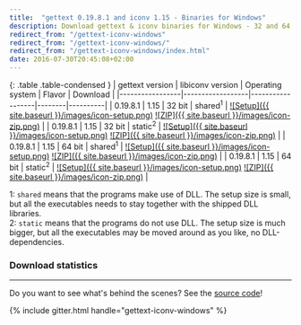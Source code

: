 ```yaml
---
title:  "gettext 0.19.8.1 and iconv 1.15 - Binaries for Windows"
description: Download gettext & iconv binaries for Windows - 32 and 64 bits - shared and static.
redirect_from: "/gettext-iconv-windows"
redirect_from: "/gettext-iconv-windows/"
redirect_from: "/gettext-iconv-windows/index.html"
date: 2016-07-30T20:45:08+02:00
---
```



{: .table .table-condensed }
| gettext version | libiconv version | Operating system | Flavor | Download |
|-----------------|------------------|------------------|--------|----------|
| 0.19.8.1 | 1.15 | 32 bit | shared<sup>1</sup> | [![Setup]({{ site.baseurl }}/images/icon-setup.png)](https://github.com/mlocati/gettext-iconv-windows/releases/download/v0.19.8.1-v1.15/gettext0.19.8.1-iconv1.15-shared-32.exe) [![ZIP]({{ site.baseurl }}/images/icon-zip.png)](https://github.com/mlocati/gettext-iconv-windows/releases/download/v0.19.8.1-v1.15/gettext0.19.8.1-iconv1.15-shared-32.zip) |
| 0.19.8.1 | 1.15 | 32 bit | static<sup>2</sup> | [![Setup]({{ site.baseurl }}/images/icon-setup.png)](https://github.com/mlocati/gettext-iconv-windows/releases/download/v0.19.8.1-v1.15/gettext0.19.8.1-iconv1.15-static-32.exe) [![ZIP]({{ site.baseurl }}/images/icon-zip.png)](https://github.com/mlocati/gettext-iconv-windows/releases/download/v0.19.8.1-v1.15/gettext0.19.8.1-iconv1.15-static-32.zip) |
| 0.19.8.1 | 1.15 | 64 bit | shared<sup>1</sup> | [![Setup]({{ site.baseurl }}/images/icon-setup.png)](https://github.com/mlocati/gettext-iconv-windows/releases/download/v0.19.8.1-v1.15/gettext0.19.8.1-iconv1.15-shared-64.exe) [![ZIP]({{ site.baseurl }}/images/icon-zip.png)](https://github.com/mlocati/gettext-iconv-windows/releases/download/v0.19.8.1-v1.15/gettext0.19.8.1-iconv1.15-shared-64.zip) |
| 0.19.8.1 | 1.15 | 64 bit | static<sup>2</sup> | [![Setup]({{ site.baseurl }}/images/icon-setup.png)](https://github.com/mlocati/gettext-iconv-windows/releases/download/v0.19.8.1-v1.15/gettext0.19.8.1-iconv1.15-static-64.exe) [![ZIP]({{ site.baseurl }}/images/icon-zip.png)](https://github.com/mlocati/gettext-iconv-windows/releases/download/v0.19.8.1-v1.15/gettext0.19.8.1-iconv1.15-static-64.zip) |

1: `shared` means that the programs make use of DLL. The setup size is small, but all the executables needs to stay together with the shipped DLL libraries.  
2: `static` means that the programs do not use DLL. The setup size is much bigger, but all the executables may be moved around as you like, no DLL-dependencies.


### Download statistics

<div id="giw-download-stats"><i class="fa fa-refresh fa-spin"></i></div>

----

Do you want to see what's behind the scenes? See the [source code](https://github.com/mlocati/gettext-iconv-windows)!

{% include gitter.html handle="gettext-iconv-windows" %}

<script src="{{ "/js/gettext-iconv-windows.js" | prepend: site.baseurl }}"></script>